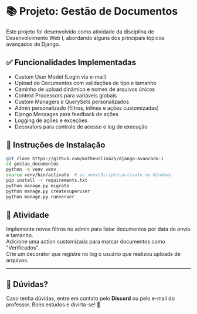 
# 📚 Projeto: Gestão de Documentos

Este projeto foi desenvolvido como atividade da disciplina de Desenvolvimento Web I, abordando alguns dos principais tópicos avançados de Django.

## ✅ Funcionalidades Implementadas
- Custom User Model (Login via e-mail)
- Upload de Documentos com validações de tipo e tamanho
- Caminho de upload dinâmico e nomes de arquivos únicos
- Context Processors para variáveis globais
- Custom Managers e QuerySets personalizados
- Admin personalizado (filtros, inlines e ações customizadas)
- Django Messages para feedback de ações
- Logging de ações e exceções
- Decorators para controle de acesso e log de execução

## 🚀 Instruções de Instalação

```bash
git clone https://github.com/matheuslima25/django-avancado-i
cd gestao_documentos
python -m venv venv
source venv/bin/activate  # ou venv\Scripts\activate no Windows
pip install -r requirements.txt
python manage.py migrate
python manage.py createsuperuser
python manage.py runserver
```

## 📌 Atividade
Implemente novos filtros no admin para listar documentos por data de envio e tamanho.  
Adicione uma action customizada para marcar documentos como "Verificados".  
Crie um decorator que registre no log o usuário que realizou uploads de arquivos.  

---

## 🤝 **Dúvidas?**

Caso tenha dúvidas, entre em contato pelo **Discord** ou pelo e-mail do professor. Bons estudos e divirta-se! 🐍